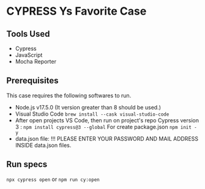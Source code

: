 # CYPRESS Ys Favorite Case

## Tools Used
* Cypress
* JavaScript
* Mocha Reporter

## Prerequisites
This case requires the following softwares to run.
* Node.js v17.5.0 (It version greater than 8 should be used.)
* Visual Studio Code `brew install --cask visual-studio-code`
* After open projects VS Code, then run on project's repo
  Cypress version 3 : `npm install cypress@3 --global`
  For create package.json `npm init -y`
* data.json file: !!! PLEASE ENTER YOUR PASSWORD AND MAIL ADDRESS INSIDE data.json files.  

## Run specs
 `npx cypress open` or
 `npm run cy:open`
 
